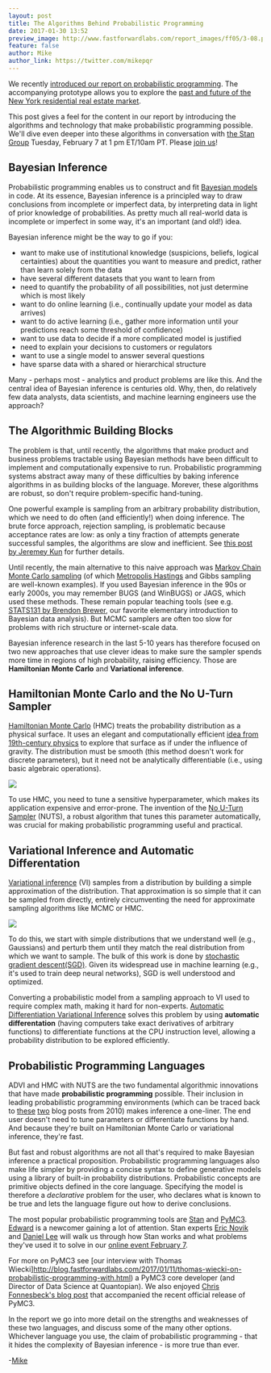 ```yaml
---
layout: post
title: The Algorithms Behind Probabilistic Programming
date: 2017-01-30 13:52
preview_image: http://www.fastforwardlabs.com/report_images/ff05/3-08.png
feature: false
author: Mike
author_link: https://twitter.com/mikepqr
---
```


We recently [introduced our report on probabilistic
programming](http://blog.fastforwardlabs.com/tagged/probabilistic-programming). The accompanying prototype allows you to explore the [past and
future of the New York residential real estate
market](http://www.fastforwardlabs.com/pre/).

This post gives a feel for the content in our report by introducing the algorithms and technology that make probabilistic programming possible. We'll dive even deeper into these algorithms in conversation with [the Stan Group](http://stan.fit/) Tuesday, February 7 at 1 pm ET/10am PT. Please [join us](https://www.eventbrite.com/e/introduction-to-probabilistic-programming-tickets-31160610224)!

## Bayesian Inference

Probabilistic programming enables us to construct and fit [Bayesian models](http://www.kdnuggets.com/2016/11/how-bayesian-inference-works.html) in code. At its essence, Bayesian inference is a principled way to draw conclusions from incomplete or
imperfect data, by interpreting data in light of prior knowledge of probabilities. As pretty much all real-world data is incomplete or imperfect in
some way, it's an important (and old!) idea.

Bayesian inference might be the way to go if you:

 - want to make use of institutional knowledge (suspicions, beliefs, logical
   certainties) about the quantities you want to measure and predict, rather
   than learn solely from the data
 - have several different datasets that you want to learn from
 - need to quantify the probability of all possibilities, not just determine
   which is most likely
 - want to do online learning (i.e., continually update your model as data
   arrives)
 - want to do active learning (i.e., gather more information until your
   predictions reach some threshold of confidence)
 - want to use data to decide if a more complicated model is justified
 - need to explain your decisions to customers or regulators
 - want to use a single model to answer several questions
 - have sparse data with a shared or hierarchical structure

Many - perhaps most - analytics and product problems are like this. And the
central idea of Bayesian inference is centuries old. Why, then, do relatively few
data analysts, data scientists, and machine learning engineers use the
approach?

## The Algorithmic Building Blocks

The problem is that, until recently, the algorithms that make product and business problems
tractable using Bayesian methods have been difficult to implement and computationally
expensive to run. Probabilistic programming systems abstract away many of these difficulties by baking inference algorithms in as building blocks of the language. Morever, these algorithms are robust, so don't require
problem-specific hand-tuning.

One powerful example is sampling from an arbitrary probability distribution, which we need to do often (and efficiently!) when doing inference. The brute force approach, rejection sampling, is problematic because acceptance rates are low: as only a tiny fraction of attempts generate successful samples, the algorithms are slow and inefficient. See [this post by Jeremey Kun](https://jeremykun.com/2015/04/06/markov-chain-monte-carlo-without-all-the-bullshit/) for further details.

Until recently, the main alternative to this naive approach was [Markov Chain
Monte Carlo
sampling](https://jeremykun.com/2015/04/06/markov-chain-monte-carlo-without-all-the-bullshit/)
(of which [Metropolis
Hastings](http://michaeljflynn.net/2015/06/01/my-favorite-algorithm-metropolis-hastings/)
and Gibbs sampling are well-known examples). If you used Bayesian inference in
the 90s or early 2000s, you may remember BUGS (and WinBUGS) or JAGS, which used
these methods. These remain popular teaching tools (see e.g. [STATS131 by
Brendon Brewer](https://www.stat.auckland.ac.nz/~brewer/stats331.pdf), our
favorite elementary introduction to Bayesian data analysis). But MCMC samplers
are often too slow for problems with rich structure or internet-scale data.

Bayesian inference research in the last 5-10 years has therefore focused on
two new approaches that use clever ideas to make sure the sampler spends more
time in regions of high probability, raising efficiency. Those are
**Hamiltonian Monte Carlo** and **Variational inference**.

## Hamiltonian Monte Carlo and the No U-Turn Sampler

[Hamiltonian Monte Carlo](https://arxiv.org/abs/1701.02434) (HMC) treats the
probability distribution as a physical surface. It uses an elegant and
computationally efficient [idea from 19th-century physics](https://en.wikipedia.org/wiki/Hamiltonian_mechanics) to explore that
surface as if under the influence of gravity. The distribution must be smooth
(this method doesn't work for discrete parameters), but it need not be
analytically differentiable (i.e., using basic algebraic operations).

![](http://www.fastforwardlabs.com/report_images/ff05/3-06.png)

To use HMC, you need to tune a sensitive hyperparameter, which makes its
application expensive and error-prone. The invention of the [No U-Turn
Sampler](https://arxiv.org/abs/1111.4246) (NUTS), a robust algorithm that tunes
this parameter automatically, was crucial for making probabilistic
programming useful and practical.

## Variational Inference and Automatic Differentation

[Variational inference](https://arxiv.org/abs/1601.00670) (VI) samples from a
distribution by building a simple approximation of the distribution. That
approximation is so simple that it can be sampled from directly, entirely
circumventing the need for approximate sampling algorithms like MCMC or HMC.

![](http://www.fastforwardlabs.com/report_images/ff05/3-08.png)

To do this, we start with simple distributions that we understand well (e.g.,
Gaussians) and perturb them until they match the real distribution from which
we want to sample. The bulk of this work is done by [stochastic gradient descent(SGD)](http://sebastianruder.com/optimizing-gradient-descent/). Given its widespread use in machine learning (e.g., it's used to train deep neural networks), SGD is well
understood and optimized.

Converting a probabilistic model from a sampling approach to VI used to
require complex math, making it hard for non-experts. [Automatic
Differentiation Variational Inference](https://arxiv.org/abs/1603.00788) solves
this problem by using **automatic differentation** (having computers take exact derivatives of arbitrary functions) to differentiate functions
at the CPU instruction level, allowing a probability distribution to be
explored efficiently.

## Probabilistic Programming Languages

ADVI and HMC with NUTS are the two fundamental algorithmic innovations that
have made **probabilistic programming** possible. Their inclusion in leading
probabilistic programming environments (which can be traced back to
[these](https://goodmorningeconomics.wordpress.com/2010/11/16/the-promise-of-bayesian-statistics-pt-2/)
[two](https://goodmorningeconomics.wordpress.com/2010/11/16/the-promise-of-bayesian-statistics-pt-2/)
blog posts from 2010) makes inference a one-liner. The end user doesn't need to
tune parameters or differentiate functions by hand. And because they're built
on Hamiltonian Monte Carlo or variational inference, they're fast.

But fast and robust algorithms are not all that's required to make Bayesian
inference a practical proposition. Probabilistic programming languages also
make life simpler by providing a concise syntax to define generative
models using a library of built-in probability distributions. Probabilistic
concepts are primitive objects defined in the core language. Specifying the
model is therefore a _declarative_ problem for the user, who declares what is
known to be true and lets the language figure out how to derive conclusions.

The most popular probabilistic programming tools are [Stan](http://mc-stan.org/) and
[PyMC3](http://pymc-devs.github.io/pymc3/). [Edward](http://edwardlib.org/) is a newcomer gaining
a lot of attention. Stan experts [Eric Novik](https://about.me/ericnovik) and [Daniel Lee](http://syclik.com/) will walk us through how Stan works and what problems they've used it to solve in our [online event February 7](https://www.eventbrite.com/e/introduction-to-probabilistic-programming-tickets-31160610224).

For more on PyMC3 see [our interview with Thomas
Wiecki]http://blog.fastforwardlabs.com/2017/01/11/thomas-wiecki-on-probabilistic-programming-with.html)
a PyMC3 core developer (and Director of Data Science at Quantopian). We also
enjoyed [Chris Fonnesbeck's blog
post](http://stronginference.com/pymc3-release.html) that accompanied the recent
official release of PyMC3.

In the report we go into more detail on the strengths and weaknesses of these
two languages, and discuss some of the many other options. Whichever language you use, the claim of probabilistic programming - that it
hides the complexity of Bayesian inference - is more true than ever.

-[Mike](https://twitter.com/mikepqr)
